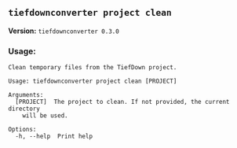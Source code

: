 ## `tiefdownconverter project clean`

**Version:** `tiefdownconverter 0.3.0`

### Usage:
```
Clean temporary files from the TiefDown project.

Usage: tiefdownconverter project clean [PROJECT]

Arguments:
  [PROJECT]  The project to clean. If not provided, the current directory
    will be used.

Options:
  -h, --help  Print help
```

